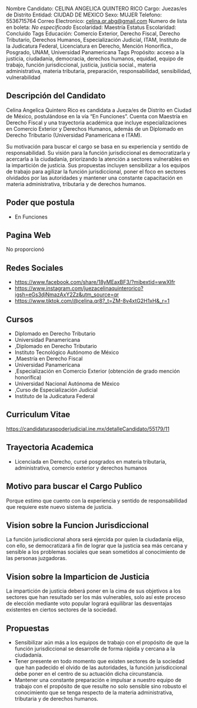 Nombre Candidato: CELINA ANGELICA QUINTERO RICO
Cargo: Juezas/es de Distrito
Entidad: CIUDAD DE MEXICO
Sexo: MUJER
Telefono: 5536715764
Correo Electronico: celina.qr.abg@gmail.com
Numero de lista en boleta: *No especificado*
Escolaridad: Maestría
Estatus Escolaridad: Concluido
Tags Educación: Comercio Exterior, Derecho Fiscal, Derecho Tributario, Derechos Humanos, Especialización Judicial, ITAM, Instituto de la Judicatura Federal, Licenciatura en Derecho, Mención Honorífica., Posgrado, UNAM, Universidad Panamericana
Tags Propósito: acceso a la justicia, ciudadanía, democracia, derechos humanos, equidad, equipo de trabajo, función jurisdiccional, justicia, justicia social., materia administrativa, materia tributaria, preparación, responsabilidad, sensibilidad, vulnerabilidad


## Descripción del Candidato 

Celina Angelica Quintero Rico es candidata a Jueza/es de Distrito en Ciudad de México, postulándose en la vía “En Funciones”. Cuenta con Maestría en Derecho Fiscal y una trayectoria académica que incluye especializaciones en Comercio Exterior y Derechos Humanos, además de un Diplomado en Derecho Tributario (Universidad Panamericana e ITAM).

Su motivación para buscar el cargo se basa en su experiencia y sentido de responsabilidad. Su visión para la función jurisdiccional es democratizarla y acercarla a la ciudadanía, priorizando la atención a sectores vulnerables en la impartición de justicia. Sus propuestas incluyen sensibilizar a los equipos de trabajo para agilizar la función jurisdiccional, poner el foco en sectores olvidados por las autoridades y mantener una constante capacitación en materia administrativa, tributaria y de derechos humanos.


## Poder que postula

- En Funciones


## Pagina Web

No proporcionó


## Redes Sociales

- https://www.facebook.com/share/18yMEaxBF3/?mibextid=wwXIfr
- https://www.instagram.com/juezacelinaquinterorico?igsh=eGs3djNmazAxY2Zz&utm_source=qr
- https://www.tiktok.com/@celina.qr8?_t=ZM-8v4xtG2H1xH&_r=1


## Cursos

- Diplomado en Derecho Tributario
- Universidad Panamericana
- ,Diplomado en Derecho Tributario
- Instituto Tecnológico Autónomo de México
- ,Maestría en Derecho Fiscal
- Universidad Panamericana
- ,Especialización en Comercio Exterior (obtención de grado mención honorífica)
- Universidad Nacional Autónoma de México
- ,Curso de Especialización Judicial
- Instituto de la Judicatura Federal


## Curriculum Vitae

https://candidaturaspoderjudicial.ine.mx/detalleCandidato/55179/11


## Trayectoria Academica

- Licenciada en Derecho, cursé posgrados en materia tributaria, administrativa, comercio exterior y derechos humanos


## Motivo para buscar el Cargo Publico

Porque estimo que cuento con la experiencia y sentido de responsabilidad que requiere este nuevo sistema de justicia.


## Vision sobre la Funcion Jurisdiccional

La función jurisdiccional ahora será ejercida por quien la ciudadanía elija, con ello, se democratizará a fin de lograr que la justicia sea más cercana y sensible a los problemas sociales que sean sometidos al conocimiento de las personas juzgadoras.


## Vision sobre la Imparticion de Justicia

La impartición de justicia deberá poner en la cima de sus objetivos a los sectores que han resultado ser los más vulnerables, solo así este proceso de elección mediante voto popular logrará equilibrar las desventajas existentes en ciertos sectores de la sociedad.


## Propuestas

- Sensibilizar aún más a los equipos de trabajo con el propósito de que la función jurisdiccional se desarrolle de forma rápida y cercana a la ciudadanía.
- Tener presente en todo momento que existen sectores de la sociedad que han padecido el olvido de las autoridades, la función jurisdiccional debe poner en el centro de su actuación dicha circunstancia.
- Mantener una constante preparación e impulsar a nuestro equipo de trabajo con el propósito de que resulte no solo sensible sino robusto el conocimiento que se tenga respecto de la materia administrativa, tributaria y de derechos humanos.

